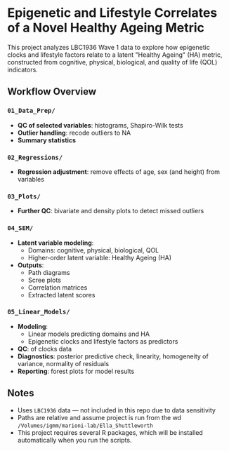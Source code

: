 # Epigenetic and Lifestyle Correlates of a Novel Healthy Ageing Metric

This project analyzes LBC1936 Wave 1 data to explore how epigenetic clocks and lifestyle factors relate to a latent "Healthy Ageing" (HA) metric, constructed from cognitive, physical, biological, and quality of life (QOL) indicators.

## Workflow Overview

### `01_Data_Prep/`
- **QC of selected variables**: histograms, Shapiro-Wilk tests
- **Outlier handling**: recode outliers to NA
- **Summary statistics**

### `02_Regressions/`
- **Regression adjustment**: remove effects of age, sex (and height) from variables

### `03_Plots/`
- **Further QC**: bivariate and density plots to detect missed outliers

### `04_SEM/`
- **Latent variable modeling**:
  - Domains: cognitive, physical, biological, QOL
  - Higher-order latent variable: Healthy Ageing (HA)
- **Outputs**:
  - Path diagrams
  - Scree plots
  - Correlation matrices
  - Extracted latent scores

### `05_Linear_Models/`
- **Modeling**:
  - Linear models predicting domains and HA
  - Epigenetic clocks and lifestyle factors as predictors
- **QC**: of clocks data
- **Diagnostics**: posterior predictive check, linearity, homogeneity of variance, normality of residuals
- **Reporting**: forest plots for model results
  

## Notes
- Uses `LBC1936` data — not included in this repo due to data sensitivity
- Paths are relative and assume project is run from the wd `/Volumes/igmm/marioni-lab/Ella_Shuttleworth`
- This project requires several R packages, which will be installed automatically when you run the scripts.
